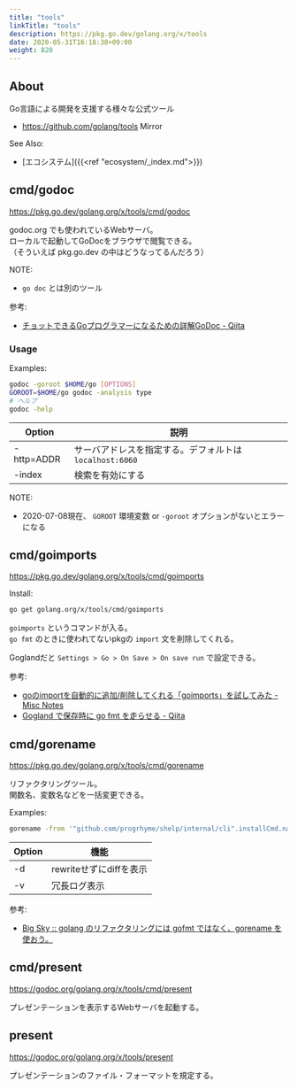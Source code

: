 ```yaml
---
title: "tools"
linkTitle: "tools"
description: https://pkg.go.dev/golang.org/x/tools
date: 2020-05-31T16:18:38+09:00
weight: 820
---
```


## About

Go言語による開発を支援する様々な公式ツール

- https://github.com/golang/tools Mirror

See Also:

- [エコシステム]({{<ref "ecosystem/_index.md">}})

## cmd/godoc

https://pkg.go.dev/golang.org/x/tools/cmd/godoc

godoc.org でも使われているWebサーバ。  
ローカルで起動してGoDocをブラウザで閲覧できる。  
（そういえば pkg.go.dev の中はどうなってるんだろう）

NOTE:

- `go doc` とは別のツール

参考:

- [チョットできるGoプログラマーになるための詳解GoDoc - Qiita](https://qiita.com/shibukawa/items/8c70fdd1972fad76a5ce)

### Usage

Examples:

```sh
godoc -goroot $HOME/go [OPTIONS]
GOROOT=$HOME/go godoc -analysis type
# ヘルプ
godoc -help
```

 Option | 説明
--------|------
 -http=ADDR | サーバアドレスを指定する。デフォルトは `localhost:6060`
 -index | 検索を有効にする

NOTE:

- 2020-07-08現在、 `GOROOT` 環境変数 or `-goroot` オプションがないとエラーになる

## cmd/goimports

https://pkg.go.dev/golang.org/x/tools/cmd/goimports

Install:

```bash
go get golang.org/x/tools/cmd/goimports
```

`goimports` というコマンドが入る。  
`go fmt` のときに使われてないpkgの `import` 文を削除してくれる。

Goglandだと `Settings > Go > On Save > On save run` で設定できる。

参考:

- [goのimportを自動的に追加/削除してくれる「goimports」を試してみた - Misc Notes](http://y0m0r.hateblo.jp/entry/20140112/1389501259 "goのimportを自動的に追加/削除してくれる「goimports」を試してみた - Misc Notes")
- [Gogland で保存時に go fmt を走らせる - Qiita](http://qiita.com/kuro_milk/items/6adbf544dcb333d0f472 "Gogland で保存時に go fmt を走らせる - Qiita")

## cmd/gorename

https://pkg.go.dev/golang.org/x/tools/cmd/gorename

リファクタリングツール。  
関数名、変数名などを一括変更できる。

Examples:

```sh
gorename -from '"github.com/progrhyme/shelp/internal/cli".installCmd.name' -to op -v
```

 Option | 機能
--------|------
 -d | rewriteせずにdiffを表示
 -v | 冗長ログ表示

参考:

- [Big Sky :: golang のリファクタリングには gofmt ではなく、gorename を使おう。](https://mattn.kaoriya.net/software/lang/go/20150113141338.htm)

## cmd/present

https://godoc.org/golang.org/x/tools/cmd/present

プレゼンテーションを表示するWebサーバを起動する。

## present

https://godoc.org/golang.org/x/tools/present

プレゼンテーションのファイル・フォーマットを規定する。
